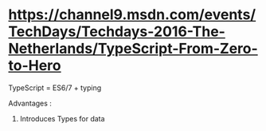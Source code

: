 # https://channel9.msdn.com/events/TechDays/Techdays-2016-The-Netherlands/TypeScript-From-Zero-to-Hero

TypeScript = ES6/7 + typing

Advantages : 

1. Introduces Types for data



